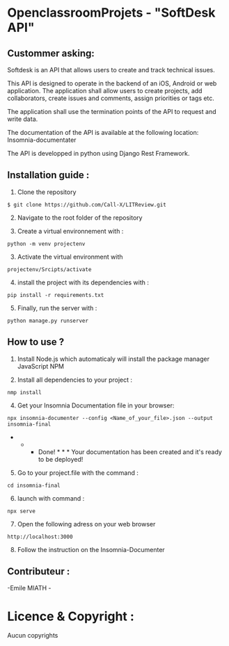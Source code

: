 
# OpenclassroomProjets - "SoftDesk API"


## Custommer asking:

Softdesk is an API that allows users to create and track technical issues.

This API is designed to operate in the backend of an iOS, Android or web application. The application shall allow users to create projects, add collaborators, create issues and comments, assign priorities or tags etc.

The application shall use the termination points of the API to request and write data.

The documentation of the API is available at the following location: Insomnia-documentater

The API is developped in python using Django Rest Framework.


## Installation guide :
1. Clone the repository 
```
$ git clone https://github.com/Call-X/LITReview.git
```
2. Navigate to the root folder of the repository

3. Create a virtual environnement with :
``` 
python -m venv projectenv
```
3. Activate the virtual environment with
``` 
projectenv/Srcipts/activate
``` 
4. install the project with its dependencies with :
``` 
pip install -r requirements.txt
``` 
5. Finally, run the server with :
``` 
python manage.py runserver
``` 

## How to use ?

1. Install Node.js which automaticaly will install the package manager JavaScript NPM

2. Install all dependencies to your project :
```
nmp install
```

4. Get your Insomnia Documentation file in your browser:
```
npx insomnia-documenter --config <Name_of_your_file>.json --output insomnia-final
```
 * * * Done! * * *
Your documentation has been created and it's ready to be deployed!

5. Go to your project.file with the command :
```
cd insomnia-final
```

6. launch with command : 
```
npx serve
``` 

7. Open the following adress on your web browser
```
http://localhost:3000
```
8. Follow the instruction on the Insomnia-Documenter


## Contributeur :

-Emile MIATH -

# Licence & Copyright :

Aucun copyrights



